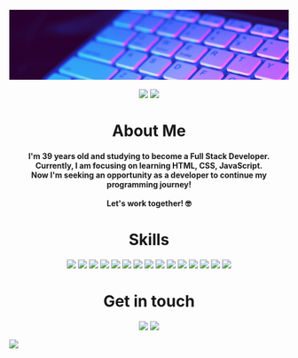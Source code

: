 <img src="Banner-GitHub.gif"></img>

<p align="center">
  <img height="50%" width="auto" src ="https://github-readme-stats.vercel.app/api?username=falcettijr&theme=github_dark_dimmed&bg_color=22272e&show_icons=true&hide=contribs,stars&hide_border=true&hide_title=true">
  <img height="50%" width="auto" src ="https://github-readme-stats.vercel.app/api/top-langs/?username=falcettijr&layout=compact&theme=github_dark_dimmed&bg_color=22272e&hide_border=true&hide_title=true">
</p>

<h1 align="center">
About Me
</h1>

<h4 align="center">I'm 39 years old and studying to become a Full Stack Developer. Currently, I am focusing on learning HTML, CSS, JavaScript.<br> Now I'm seeking an opportunity as a developer to continue my programming journey! <br><br> Let's work together! 🤓</h4>

<h1 align="center">Skills
</h1>

<p align="center">
  <img src="https://img.shields.io/badge/HTML5-E34F26?style=for-the-badge&logo=html5&logoColor=white" />
  <img src="https://img.shields.io/badge/CSS3-1572B6?style=for-the-badge&logo=css3&logoColor=white"/>
  <img src="https://img.shields.io/badge/JavaScript-F7DF1E?style=for-the-badge&logo=javascript&logoColor=black"/>
  <img src="https://img.shields.io/badge/PHP-777BB4.svg?style=for-the-badge&logo=PHP&logoColor=white"/>
  <img src="https://img.shields.io/badge/MySQL-4479A1.svg?style=for-the-badge&logo=MySQL&logoColor=white"/>
  <img src="https://img.shields.io/badge/Markdown-000000.svg?style=for-the-badge&logo=Markdown&logoColor=white"/>
  <img src="https://img.shields.io/badge/Vue.js-35495E?style=for-the-badge&logo=vuedotjs&logoColor=4FC08D">
  <img src="https://img.shields.io/badge/Bootstrap-563D7C?style=for-the-badge&logo=bootstrap&logoColor=white"/>
  <img src="https://img.shields.io/badge/Tailwind%20CSS-06B6D4.svg?style=for-the-badge&logo=Tailwind-CSS&logoColor=white"/>
  <img src="https://img.shields.io/badge/GIT-E44C30?style=for-the-badge&logo=git&logoColor=white"/>
  <img src="https://img.shields.io/badge/Figma-F24E1E.svg?style=for-the-badge&logo=Figma&logoColor=white"/>
  <img src="https://img.shields.io/badge/Vercel-000000.svg?style=for-the-badge&logo=Vercel&logoColor=white"/>
  <img src="https://img.shields.io/badge/Power%20BI-F2C811.svg?style=for-the-badge&logo=Power-BI&logoColor=black"/>
  <img src="https://img.shields.io/badge/Sass-CC6699.svg?style=for-the-badge&logo=Sass&logoColor=white"/>
  <img src="https://img.shields.io/badge/npm-CB3837.svg?style=for-the-badge&logo=npm&logoColor=white"/>
</p>

<h1 align="center">Get in touch
</h1>

<p align="center">
  <a href="mailto:falcettijr@gmail.com?subject=Olá%Sergio%20Falcetti"><img src="https://img.shields.io/badge/gmail-%23D14836.svg?&style=for-the-badge&logo=gmail&logoColor=white" /></a>
  <a href="https://www.linkedin.com/in/sergiofalcetti/"><img src="https://img.shields.io/badge/linkedin-%230077B5.svg?&style=for-the-badge&logo=linkedin&logoColor=white" /></a>
</p>

<p align="center">
  <a href="https://komarev.com/ghpvc/?username=falcettijr&color=blue" /></a>
</p>

![](https://hit.yhype.me/github/profile?user_id=6422337)

